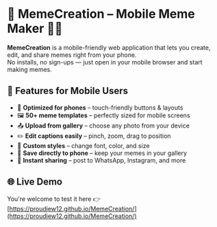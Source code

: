 # 📱 MemeCreation – Mobile Meme Maker 🎨😂

**MemeCreation** is a mobile-friendly web application that lets you create, edit, and share memes right from your phone.  
No installs, no sign-ups — just open in your mobile browser and start making memes.

## 🚀 Features for Mobile Users
- 📱 **Optimized for phones** – touch-friendly buttons & layouts
- 🖼 **50+ meme templates** – perfectly sized for mobile screens
- 📤 **Upload from gallery** – choose any photo from your device
- ✏️ **Edit captions easily** – pinch, zoom, drag to position
- 🎨 **Custom styles** – change font, color, and size
- 💾 **Save directly to phone** – keep your memes in your gallery
- 🔗 **Instant sharing** – post to WhatsApp, Instagram, and more


## 🌐 Live Demo  
You're welcome to test it here 👉 [https://proudjew12.github.io/MemeCreation/](https://proudjew12.github.io/MemeCreation/)
